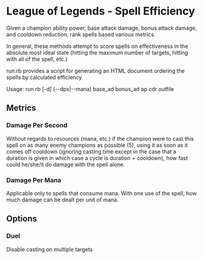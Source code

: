 # League of Legends - Spell Efficiency

Given a champion ability power, base attack damage, bonus attack damage, and cooldown reduction, rank spells based various metrics

In general, these methods attempt to score spells on effectiveness in the absolute most ideal state (hitting the maximum number of targets, hitting with all of the spell, etc.)

run.rb provides a script for generating an HTML document ordering the spells by calculated efficiency

Usage: run.rb \[-d\] (--dps|--mana) base_ad bonus_ad ap cdr outfile

## Metrics

### Damage Per Second

Without regards to resources (mana, etc.) if the champion were to cast this spell on as many enemy champions as possible (5), using it as soon as it comes off cooldown (ignoring casting time except in the case that a duration is given in which case a cycle is duration + cooldown), how fast could he/she/it do damage with the spell alone.

### Damage Per Mana

Applicable only to spells that consume mana. With one use of the spell, how much damage can be dealt per unit of mana.

## Options

### Duel

Disable casting on multiple targets
